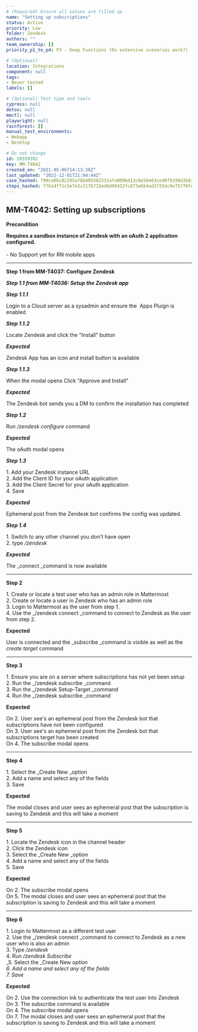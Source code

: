 ```yaml
---
# (Required) Ensure all values are filled up
name: "Setting up subscriptions"
status: Active
priority: Low
folder: Zendesk
authors: ""
team_ownership: []
priority_p1_to_p4: P3 - Deep Functions (Do extensive scenarios work?)

# (Optional)
location: Integrations
component: null
tags: 
- Never tested
labels: []

# (Optional) Test type and tools
cypress: null
detox: null
mmctl: null
playwright: null
rainforest: []
manual_test_environments: 
- Webapp
- Desktop

# Do not change
id: 10559392
key: MM-T4042
created_on: "2021-05-06T14:13:36Z"
last_updated: "2022-12-01T21:04:44Z"
case_hashed: 790ce0bc02295a78b885582531afa009bd13c6e56e63ced0f9299d3b63487976cf95cee838ef18d817715a3f609292d4
steps_hashed: f7b14ff1c5e7e3c2176715ed0d99432fc873e6b4ad2f55dc8e75770fe18b6160d3feddacf9e5696ee2f8626b4fbc5a1b
---
```


<!-- (Auto-generated) Based on frontmatter's "key" and "name" -->

## MM-T4042: Setting up subscriptions

**Precondition**

**Requires a sandbox instance of Zendesk with an oAuth 2 application configured.**\
\
\- No Support yet for RN mobile apps

---

**Step 1 from MM-T4037: Configure Zendesk**

<!-- (Auto-generated) Note: Steps 1.1 to 1.4 should not be updated here. Instead, modify directly to the referenced MM-T4037 test case. -->

_**Step 1.1 from MM-T4036: Setup the Zendesk app**_

<!-- (Auto-generated) Note: Steps 1.1.1 to 1.1.3 should not be updated here. Instead, modify directly to the referenced MM-T4036 test case. -->

_**Step 1.1.1**_

Login to a Cloud server as a sysadmin and ensure the  Apps Pluign is enabled

_**Step 1.1.2**_

Locate Zendesk and click the "Install" button

_**Expected**_

Zendesk App has an icon and install button is available

_**Step 1.1.3**_

When the modal opens Click "Approve and Install"

_**Expected**_

The Zendesk bot sends you a DM to confirm the installation has completed

_**Step 1.2**_

Run _/zendesk configure_ command

_**Expected**_

The oAuth modal opens

_**Step 1.3**_

1\. Add your Zendesk instance URL\
2\. Add the Client ID for your oAuth application\
3\. Add the Client Secret for your oAuth application\
4\. Save

_**Expected**_

Ephemeral post from the Zendesk bot confirms the config was updated.

_**Step 1.4**_

1\. Switch to any other channel you don't have open\
2\. type _/zendesk_

_**Expected**_

The \_connect \_command is now available

---

**Step 2**

1\. Create or locate a test user who has an admin role in Mattermost\
2\. Create or locate a user in Zendesk who has an admin role\
3\. Login to Mattermost as the user from step 1.\
4\. Use the \_/zendesk connect \_command to connect to Zendesk as the user from step 2.

**Expected**

User is connected and the \_subscribe \_command is visible as well as the _create target_ command

---

**Step 3**

1\. Ensure you are on a server where subscriptions has not yet been setup\
2\. Run the \_/zendesk subscribe \_command\
3\. Run the \_/zendesk Setup-Target \_command\
4\. Run the \_/zendesk subscribe \_command

**Expected**

On 2. User see's an ephemeral post from the Zendesk bot that subscriptions have not been configured\
On 3. User see's an ephemeral post from the Zendesk bot that subscriptions target has been created\
On 4. The subscribe modal opens

---

**Step 4**

1\. Select the \_Create New \_option\
2\. Add a name and select any of the fields\
3\. Save

**Expected**

The modal closes and user sees an ephemeral post that the subscription is saving to Zendesk and this will take a moment

---

**Step 5**

1\. Locate the Zendesk icon in the channel header\
2\. Click the Zendesk icon\
3\. Select the \_Create New \_option\
4\. Add a name and select any of the fields\
5\. Save

**Expected**

On 2. The subscribe modal opens\
On 5. The modal closes and user sees an ephemeral post that the subscription is saving to Zendesk and this will take a moment

---

**Step 6**

1\. Login to Mattermost as a different test user\
2\. Use the \_/zendesk connect \_command to connect to Zendesk as a new user who is also an admin\
3\. Type _/zendesk_\
4\. Run _/zendesk Subscribe_\
\_5. Select the \_Create New _option\
6\. Add a name and select any of the fields\
7\. Save_

**Expected**

On 2. Use the connection ink to authenticate the test user into Zendesk\
On 3. The subscribe command is available\
On 4. The subscribe modal opens\
On 7. The modal closes and user sees an ephemeral post that the subscription is saving to Zendesk and this will take a moment
